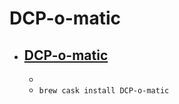 # DCP-o-matic
- [DCP-o-matic](https://dcpomatic.com/)
  - 
  - 
  - `brew cask install DCP-o-matic`
